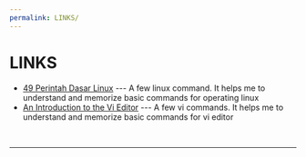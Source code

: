 ```yaml
---
permalink: LINKS/
---
```


# LINKS

* [49 Perintah Dasar Linux](https://www.hostinger.co.id/tutorial/perintah-dasar-linux) ---
A few linux command. It helps me to understand and memorize basic commands for operating linux
* [An Introduction to the Vi Editor](https://www.redhat.com/sysadmin/introduction-vi-editor) ---
A few vi commands. It helps me to understand and memorize basic commands for vi editor
<br>
<hr>

